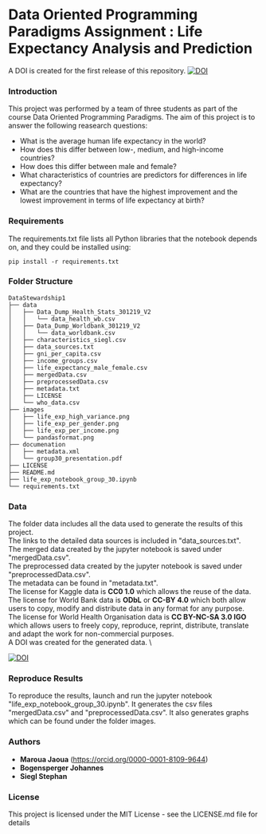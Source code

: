 
# Data Oriented Programming Paradigms Assignment : Life Expectancy Analysis and Prediction

A DOI is created for the first release of this repository.
[![DOI](https://zenodo.org/badge/259260544.svg)](https://zenodo.org/badge/latestdoi/259260544)

### Introduction
This project was performed by a team of three students as part of the course Data Oriented Programming Paradigms. The aim of this project is to answer the following reasearch questions:
- What is the average human life expectancy in the world?
- How does this differ between low-, medium, and high-income countries?
- How does this differ between male and female?
- What characteristics of countries are predictors for differences in life expectancy?
- What are the countries that have the highest improvement and the lowest improvement in terms of life expectancy at birth?

### Requirements

The requirements.txt file lists all Python libraries that the notebook depends on, and they could be installed using:
```
pip install -r requirements.txt
```

### Folder Structure 
```
DataStewardship1
├── data
│   ├── Data_Dump_Health_Stats_301219_V2
│   │   └── data_health_wb.csv
│   ├── Data_Dump_Worldbank_301219_V2
│   │   └── data_worldbank.csv
│   ├── characteristics_siegl.csv
│   ├── data_sources.txt
│   ├── gni_per_capita.csv
│   ├── income_groups.csv
│   ├── life_expectancy_male_female.csv
│   ├── mergedData.csv
│   ├── preprocessedData.csv
│   ├── metadata.txt
│   ├── LICENSE
│   └── who_data.csv
├── images
│   ├── life_exp_high_variance.png
│   ├── life_exp_per_gender.png
│   ├── life_exp_per_income.png
│   └── pandasformat.png
├── documenation
│   ├── metadata.xml
│   └── group30_presentation.pdf
├── LICENSE
├── README.md
├── life_exp_notebook_group_30.ipynb
└── requirements.txt
```
### Data
The folder data includes all the data used to generate the results of this project. \
The links to the detailed data sources is included in "data_sources.txt". \
The merged data created by the jupyter notebook is saved under "mergedData.csv". \
The preprocessed data created by the jupyter notebook is saved under "preprocessedData.csv".\
The metadata can be found in "metadata.txt".\
The license for Kaggle data is **CC0 1.0** which allows the reuse of the data.\
The license for World Bank data is **ODbL** or **CC-BY 4.0** which both allow users to copy, modify and distribute data in any format for any purpose.\
The license for World Health Organisation data is **CC BY-NC-SA 3.0 IGO** which allows users to freely copy, reproduce, reprint, distribute, translate and adapt the work for non-commercial purposes. \
A DOI was created for the generated data. \

[![DOI](https://zenodo.org/badge/DOI/10.5281/zenodo.3770405.svg)](https://doi.org/10.5281/zenodo.3770405)

### Reproduce Results
To reproduce the results, launch and run the jupyter notebook "life_exp_notebook_group_30.ipynb". It generates the csv files "mergedData.csv" and "preprocessedData.csv". It also generates graphs which can be found under the folder images. 

### Authors

* **Maroua Jaoua** (https://orcid.org/0000-0001-8109-9644) 
* **Bogensperger Johannes** 
* **Siegl Stephan** 

### License

This project is licensed under the MIT License - see the LICENSE.md file for details

